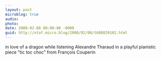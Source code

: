 ```yaml
---
layout: post
microblog: true
audio: 
photo: 
date: 2008-02-08 00:00:00 -0000
guid: http://xtof.micro.blog/2008/02/08/t688839102.html
---
```

in love of a dragon while listening Alexandre Tharaud in a playful pianistic piece "tic toc choc"  from François Couperin
